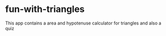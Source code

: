 # fun-with-triangles

This app contains a area and hypotenuse calculator for triangles and also a quiz
